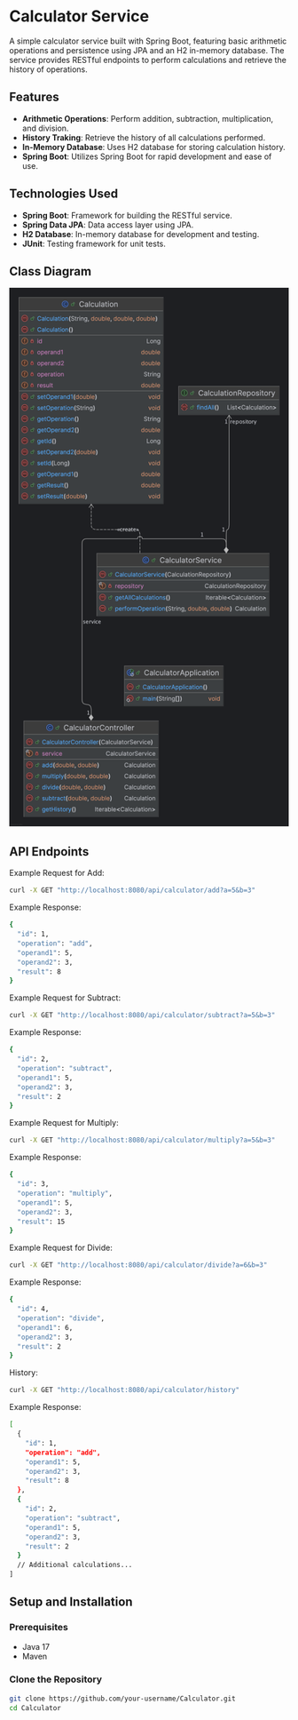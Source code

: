 # Calculator Service

A simple calculator service built with Spring Boot, featuring basic arithmetic operations and persistence using JPA and an H2 in-memory database. The service provides RESTful endpoints to perform calculations and retrieve the history of operations.

## Features

- **Arithmetic Operations**: Perform addition, subtraction, multiplication, and division.
- **History Traking**: Retrieve the history of all calculations performed.
- **In-Memory Database**: Uses H2 database for storing calculation history.
- **Spring Boot**: Utilizes Spring Boot for rapid development and ease of use.

## Technologies Used

- **Spring Boot**: Framework for building the RESTful service.
- **Spring Data JPA**: Data access layer using JPA.
- **H2 Database**: In-memory database for development and testing.
- **JUnit**: Testing framework for unit tests.

## Class Diagram

![Class Diagram](src/main/resources/classDiagram.png)

## API Endpoints

Example Request for Add:
```bash
curl -X GET "http://localhost:8080/api/calculator/add?a=5&b=3"
```

Example Response:
```bash
{
  "id": 1,
  "operation": "add",
  "operand1": 5,
  "operand2": 3,
  "result": 8
}
```

Example Request for Subtract:
```bash
curl -X GET "http://localhost:8080/api/calculator/subtract?a=5&b=3"
```

Example Response:
```bash
{
  "id": 2,
  "operation": "subtract",
  "operand1": 5,
  "operand2": 3,
  "result": 2
}
```

Example Request for Multiply:
```bash
curl -X GET "http://localhost:8080/api/calculator/multiply?a=5&b=3"
```

Example Response:
```bash
{
  "id": 3,
  "operation": "multiply",
  "operand1": 5,
  "operand2": 3,
  "result": 15
}
```

Example Request for Divide:
```bash
curl -X GET "http://localhost:8080/api/calculator/divide?a=6&b=3"
```

Example Response:
```bash
{
  "id": 4,
  "operation": "divide",
  "operand1": 6,
  "operand2": 3,
  "result": 2
}
```

History:
```bash
curl -X GET "http://localhost:8080/api/calculator/history"
```

Example Response:
```bash
[
  {
    "id": 1,
    "operation": "add",
    "operand1": 5,
    "operand2": 3,
    "result": 8
  },
  {
    "id": 2,
    "operation": "subtract",
    "operand1": 5,
    "operand2": 3,
    "result": 2
  }
  // Additional calculations...
]
```

## Setup and Installation

### Prerequisites

- Java 17
- Maven

### Clone the Repository

```bash
git clone https://github.com/your-username/Calculator.git
cd Calculator
